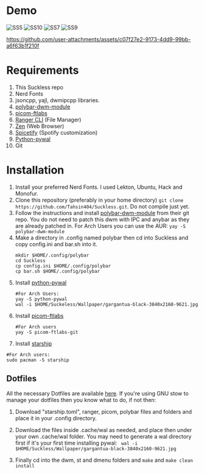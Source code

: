 # Demo
![SS5](https://github.com/user-attachments/assets/69f3ddaa-9e06-4c0a-9614-3f6960fa80af)
![SS10](https://github.com/user-attachments/assets/108c7428-24e1-4bb2-8356-36d4b0b428c8)
![SS7](https://github.com/user-attachments/assets/5d9c7692-9690-4aa0-8a5b-e559c986191d)
![SS9](https://github.com/user-attachments/assets/fbd930b3-01b6-4240-89d9-2a27105067d4)

https://github.com/user-attachments/assets/c07f27e2-9173-4dd9-99bb-a6f63b1f210f


# Requirements
1. This Suckless repo
2. Nerd Fonts
3. jsoncpp, yajl, dwmipcpp libraries.
4. [polybar-dwm-module](https://github.com/mihirlad55/polybar-dwm-module)
5. [picom-ftlabs](https://github.com/FT-Labs/picom)
6. [Ranger CLI](https://github.com/ranger/ranger) (File Manager)
7. [Zen](https://zen-browser.app/) (Web Browser)
8. [Spicetify](https://spicetify.app/) (Spotify customization)
9. [Python-pywal](https://github.com/dylanaraps/pywal)
10. Git

# Installation
1. Install your preferred Nerd Fonts. I used Lekton, Ubuntu, Hack and Monofur.
2. Clone this repository (preferably in your home directory) `git clone https://github.com/Tahsin404/Suckless.git`. Do not compile just yet.
3. Follow the instructions and install [polybar-dwm-module](https://github.com/mihirlad55/polybar-dwm-module) from their git repo. You do not need to patch this dwm with IPC and anybar as they are already patched in. For Arch Users you can use the AUR:
   `yay -S polybar-dwm-module`
5. Make a directory in .config named polybar then cd into Suckless and copy config.ini and bar.sh into it.
   ```
   mkdir $HOME/.config/polybar
   cd Suckless
   cp config.ini $HOME/.config/polybar
   cp bar.sh $HOME/.config/polybar
   ```
6. Install [python-pywal](https://github.com/dylanaraps/pywal)
   ```
   #For Arch Users:
   yay -S python-pywal
   wal -i $HOME/Suckeless/Wallpaper/gargantua-black-3840x2160-9621.jpg
   ```
7. Install [picom-ftlabs](https://github.com/FT-Labs/picom)
   ```
   #For Arch users
   yay -S picom-ftlabs-git
   ```
8. Install [starship](https://starship.rs/)
```
#For Arch users: 
sudo pacman -S starship
```

## Dotfiles
All the necessary Dotfiles are available [here](https://github.com/Tahsin404/dotfiles). If you're using GNU stow to manage your dotfiles then you know what to do, if not then: 

1. Download "starship.toml", ranger, picom, polybar files and folders and place it in your .config directory.
2. Download the files inside .cache/wal as needed, and place then under your own .cache/wal folder. You may need to generate a wal directory first if it's your first time installing pywal: ` wal -i $HOME/Suckless/Wallpaper/gargantua-black-3840x2160-9621.jpg`



9. Finally cd into the dwm, st and dmenu folders and `make` and `make clean install`